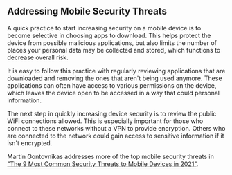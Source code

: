 ## Addressing Mobile Security Threats

A quick practice to start increasing security on a mobile device is to become selective in choosing apps to download. This helps protect the device from possible malicious applications, but also limits the number of places your personal data may be collected and stored, which functions to decrease overall risk.

It is easy to follow this practice with regularly reviewing applications that are downloaded and removing the ones that aren't being used anymore. These applications can often have access to various permissions on the device, which leaves the device open to be accessed in a way that could personal information.

The next step in quickly increasing device security is to review the public WiFi connections allowed. This is especially important for those who connect to these networks without a VPN to provide encryption. Others who are connected to the network could gain access to sensitive information if it isn't encrypted.

Martin Gontovnikas addresses more of the top mobile security threats in ["The 9 Most Common Security Threats to Mobile Devices in 2021"](https://auth0.com/blog/the-9-most-common-security-threats-to-mobile-devices-in-2021/).
